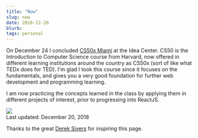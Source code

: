 ```yaml
---
title: "Now"
slug: now
date: 2018-12-20
blurb: 
tags: personal
---
```


On December 24 I concluded [CS50x Miami](http://theideacenter.co/cs50xmiami/) at the Idea Center. CS50 is the Introduction to Computer Science course from Harvard, now offered in different learning institutions around the country as CS50x (sort of like what TEDx does for TED). I'm glad I took this course since it focuses on the fundamentals, and gives you a very good foundation for further web development and programming learning.

I am now practicing the concepts learned in the class by applying them in different projects of interest, prior to progressing into ReactJS.

<img src="/img/now.jpg" class="profile medium">

<div >Last updated: December 20, 2018</div>

Thanks to the great [Derek Sivers](http://sivers.org/nowff) for inspiring this page.

